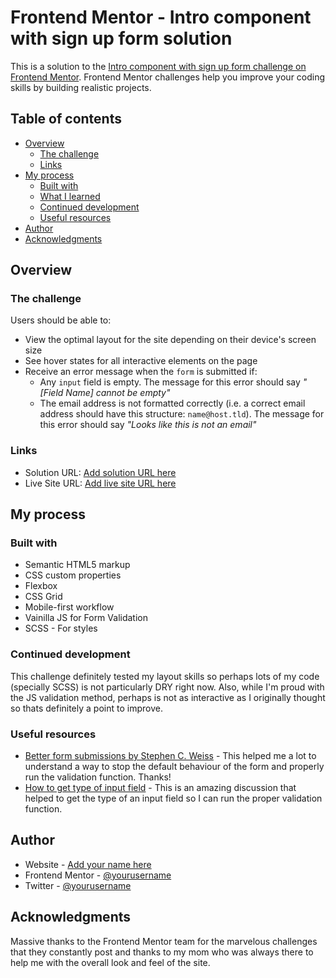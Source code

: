 # Frontend Mentor - Intro component with sign up form solution

This is a solution to the [Intro component with sign up form challenge on Frontend Mentor](https://www.frontendmentor.io/challenges/intro-component-with-signup-form-5cf91bd49edda32581d28fd1). Frontend Mentor challenges help you improve your coding skills by building realistic projects. 

## Table of contents

- [Overview](#overview)
  - [The challenge](#the-challenge)
  - [Links](#links)
- [My process](#my-process)
  - [Built with](#built-with)
  - [What I learned](#what-i-learned)
  - [Continued development](#continued-development)
  - [Useful resources](#useful-resources)
- [Author](#author)
- [Acknowledgments](#acknowledgments)

## Overview

### The challenge

Users should be able to:

- View the optimal layout for the site depending on their device's screen size
- See hover states for all interactive elements on the page
- Receive an error message when the `form` is submitted if:
  - Any `input` field is empty. The message for this error should say *"[Field Name] cannot be empty"*
  - The email address is not formatted correctly (i.e. a correct email address should have this structure: `name@host.tld`). The message for this error should say *"Looks like this is not an email"*
### Links

- Solution URL: [Add solution URL here](https://github.com/habarahonaa/signup-component)
- Live Site URL: [Add live site URL here](https://habarahonaa.github.io/signup-component/)

## My process

### Built with

- Semantic HTML5 markup
- CSS custom properties
- Flexbox
- CSS Grid
- Mobile-first workflow
- Vainilla JS for Form Validation
- SCSS - For styles

### Continued development

This challenge definitely tested my layout skills so perhaps lots of my code (specially SCSS) is not particularly DRY right now. Also, while I'm proud with the JS validation method, perhaps is not as interactive as I originally thought so thats definitely a point to improve.

### Useful resources

- [Better form submissions by Stephen C. Weiss](https://stephencharlesweiss.com/better-form-submissions-with-event-preventdefault-and-htmlformelement-reset/) - This helped me a lot to understand a way to stop the default behaviour of the form and properly run the validation function. Thanks!
- [How to get type of input field](https://stackoverflow.com/questions/3510867/finding-the-type-of-an-input-element) - This is an amazing discussion that helped to get the type of an input field so I can run the proper validation function.

## Author

- Website - [Add your name here](https://www.habarahonaa.me)
- Frontend Mentor - [@yourusername](https://www.frontendmentor.io/profile/habarahonaa)
- Twitter - [@yourusername](https://www.twitter.com/habarahonaa)

## Acknowledgments

Massive thanks to the Frontend Mentor team for the marvelous challenges that they constantly post and thanks to my mom who was always there to help me with the overall look and feel of the site.


